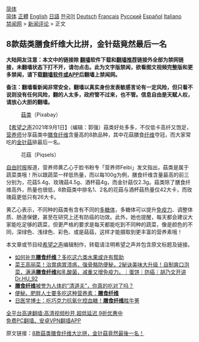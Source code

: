  <!-- 面包屑导航 --> <div class="breadcrumb"><!-- GTranslate: https://gtranslate.io/ -->  <div class="switcher notranslate">  <div class="selected">  <a href="#" onclick="return false;"> 简体</a>  </div>  <div class="option">  <a href="https://www.bannedbook.org" onclick="doGTranslate('zh-CN|zh-CN');jQuery('div.switcher div.selected a').html(jQuery(this).html());return false;" title="简体中文" class="nturl selected"> 简体</a>  <a href="https://www.bannedbook.org/zh-tw/" onclick="doGTranslate('zh-CN|zh-TW');jQuery('div.switcher div.selected a').html(jQuery(this).html());return false;" title="繁體中文" class="nturl"> 正體</a>  <a href="https://www.bannedbook.org/en/" onclick="doGTranslate('zh-CN|en');jQuery('div.switcher div.selected a').html(jQuery(this).html());return false;" title="English" class="nturl"> English</a>  <a href="https://www.bannedbook.org/ja/" onclick="doGTranslate('zh-CN|ja');jQuery('div.switcher div.selected a').html(jQuery(this).html());return false;" title="日本語" class="nturl"> 日語</a>  <a href="https://www.bannedbook.org/ko/" onclick="doGTranslate('zh-CN|ko');jQuery('div.switcher div.selected a').html(jQuery(this).html());return false;" title="한국어" class="nturl"> 한국어</a>  <a href="https://www.bannedbook.org/de/" onclick="doGTranslate('zh-CN|de');jQuery('div.switcher div.selected a').html(jQuery(this).html());return false;" title="Deutsch" class="nturl"> Deutsch</a>  <a href="https://www.bannedbook.org/fr/" onclick="doGTranslate('zh-CN|fr');jQuery('div.switcher div.selected a').html(jQuery(this).html());return false;" title="Français" class="nturl"> Français</a>  <a href="https://www.bannedbook.org/ru/" onclick="doGTranslate('zh-CN|ru');jQuery('div.switcher div.selected a').html(jQuery(this).html());return false;" title="Русский" class="nturl"> Русский</a>  <a href="https://www.bannedbook.org/es/" onclick="doGTranslate('zh-CN|es');jQuery('div.switcher div.selected a').html(jQuery(this).html());return false;" title="Español" class="nturl"> Español</a>  <a href="https://www.bannedbook.org/it/" onclick="doGTranslate('zh-CN|it');jQuery('div.switcher div.selected a').html(jQuery(this).html());return false;" title="Italiano" class="nturl"> Italiano</a>  </div>  </div>      <div class='breadcrumb-sub'><!-- Breadcrumb NavXT 6.3.0 --> <a href="https://www.bannedbook.org/" class="home">禁闻网</a> &gt; <a href="https://www.bannedbook.org/bnews/comments/" class="category">新闻评论</a> &gt; 正文</div></div><h2>8款菇类膳食纤维大比拼，金针菇竟然最后一名</h2> <p class="notice"><b>大陆网友注意：本文中的链接除 <a href="https://github.com/bannedbook/fanqiang" >翻墙</a>软件下载和<a href="https://github.com/killgcd/justmysocks/blob/master/README.md">翻墙推荐</a>链接外全部为禁网链接，未翻墙状态下打不开，请勿点击。此为文字版禁闻，欲看图文视频完整版和更多禁闻，请下载<a href="https://github.com/bannedbook/fanqiang">翻墙软件或APP</a>后翻墙上禁闻网。</p><p>备注：翻墙看新闻非常安全，翻墙以真实身份发表敏感言论有一定风险，但只看不说则没有任何风险，翻的人太多，政府管不过来，也不管。信息自由是天赋人权，请放心大胆的翻墙。</b></p>  <div class="entry"> <figure> <p><figcaption><a href="https://www.bannedbook.org/bnews/tag/%E8%8F%87%E7%B1%BB/" class="st_tag internal_tag" rel="tag" title="标签 菇类 下的日志">菇类</a>（Pixabay）</figcaption></figure> <p>【<span class='wp_keywordlink_affiliate'><a href="https://www.soundofhope.org" title="希望之声" target="_blank">希望之声</a></span>2021年9月1日】（编辑：郭强）菇类好处多多，不仅低卡高纤又饱足，<a href="https://www.bannedbook.org/bnews/tag/%e8%90%a5%e5%85%bb%e5%b8%88/" class="st_tag internal_tag" rel="tag" title="标签 营养师 下的日志">营养师</a>分享菇类中<a href="https://www.bannedbook.org/bnews/tag/%E8%86%B3%E9%A3%9F%E7%BA%A4%E7%BB%B4/" class="st_tag internal_tag" rel="tag" title="标签 膳食纤维 下的日志">膳食纤维</a>含量高的8款品种，其中花菇膳食<a href="https://www.bannedbook.org/bnews/tag/%E7%BA%A4%E7%BB%B4/" class="st_tag internal_tag" rel="tag" title="标签 纤维 下的日志">纤维</a>夺冠，而大家常吃的<a href="https://www.bannedbook.org/bnews/tag/%e9%87%91%e9%92%88%e8%8f%87/" class="st_tag internal_tag" rel="tag" title="标签 金针菇 下的日志">金针菇</a>排最后一名。</p> <figure><figcaption>花菇（Piqsels）</figcaption></figure> <p><a href="https://www.bannedbook.org/bnews/tag/%e8%87%aa%e7%94%b1%e6%97%b6%e6%8a%a5/" class="st_tag internal_tag" rel="tag" title="标签 自由时报 下的日志">自由时报</a>报道，营养师黄乙心于脸书粉专「营养师Feibi」发文指出，菇类是属于蔬菜类哦！所以跟蔬菜一样低热量，而以每100g为例，膳食纤维含量最高的前三分别为，花菇5.4g、玫瑰菇4.5g、酒杯菇4g，而金针菇仅2.3g。菇类除了膳食纤维高外，热量也很低，8款菇类中排名1、2名的花菇与酒杯菇热量仅42大卡，而玫瑰菇更低只有26大卡。</p>  <p>黄乙心表示，不同种的菇类有含有不同的<a href="https://www.bannedbook.org/bnews/tag/%E5%A4%9A%E7%B3%96%E4%BD%93/" class="st_tag internal_tag" rel="tag" title="标签 多糖体 下的日志">多糖体</a>，多糖体可以提升<a href="https://www.bannedbook.org/bnews/tag/%E5%85%8D%E7%96%AB%E5%8A%9B/" class="st_tag internal_tag" rel="tag" title="标签 免疫力 下的日志">免疫力</a>、调整体质、肠道保健，甚至在研究上还有防癌的功效。此外，她也提醒，每天都会建议大家能吃足够的蔬菜，但更严格的要求是每天都能吃到不同种的蔬菜，像是颜色的不同，深绿色、浅绿色、彩色、或是菇菇，这样才能摄取到更丰富的营养素哦！</p> <p>本文章或节目经<a href="https://www.bannedbook.org/bnews/tag/%e5%b8%8c%e6%9c%9b%e4%b9%8b%e5%a3%b0/" class="st_tag internal_tag" rel="tag" title="标签 希望之声 下的日志">希望之声</a>编辑制作，转载请注明希望之声并包含原文标题及链接。 </p>  <ul class='op-related-articles' title='相关阅读'> <li><a href='https://www.bannedbook.org/bnews/health/20210824/1612210.html' target='_blank'>如何补充<b>膳食纤维</b>？多吃这六类水果或许有帮助</a></li> <li><a href='https://www.bannedbook.org/bnews/bannedvideo/20210709/1583147.html' target='_blank'>菜王高丽菜！治胃病胃溃疡，强骨骼防便秘，2秘诀美味大升级！自制爽口泡菜，满满<b>膳食纤维</b>和乳酸菌，减重又增免疫力。｜蛋饼｜防癌｜胡乃文开讲Dr.HU_92</a></li> <li><a href='https://www.bannedbook.org/bnews/health/20210408/1521804.html' target='_blank'><b>膳食纤维</b>被誉为人体的“清道夫”，你真的吃对了吗？</a></li> <li><a href='https://www.bannedbook.org/bnews/health/20210226/1494180.html' target='_blank'>便秘、肥胖人士要多吃这种营养素：<b>膳食纤维</b></a></li> <li><a href='https://www.bannedbook.org/bnews/health/20210219/1489997.html' target='_blank'>日医学博士：吃巧克力抗氧化控血糖！<b>膳食纤维</b>胜牛蒡</a></li> </ul> <p class="texttj"> <a href="https://github.com/bannedbook/fanqiang/wiki/V2ray%E6%9C%BA%E5%9C%BA" target="_blank">全平台高速翻墙:高清视频秒开,超低延迟,9折优惠中</a><br/> <a href="https://github.com/bannedbook/fanqiang/wiki/%E7%A6%81%E9%97%BB%E7%BD%91%E5%AE%89%E5%8D%93%E7%BF%BB%E5%A2%99%E6%96%B0%E9%97%BBAPP" target="_blank">免费PC翻墙、安卓VPN翻墙APP</a></p><p>原文链接：<a class="src_link"  href="https://www.soundofhope.org/post/539135" target="_blank">8款菇类膳食纤维大比拼，金针菇竟然最後一名！</a></p> <a name='sharetosocial'></a>  <div style="margin-bottom:5px;padding-bottom:5px;clear:both"> <div id="archive-pix-1" class="banner-ads"> <!-- AuctionX Display platform tag START --> <div id="26318x728x90x621x_ADSLOT2" clicktrack="%%CLICK_URL_ESC%%"></div> <!-- AuctionX Display platform tag END --> </div> <div id="archive-pix-2" class="banner-ads"> <!-- AuctionX Display platform tag START --> <div id="26315x300x250x621x_ADSLOT2" clicktrack="%%CLICK_URL_ESC%%"></div> <!-- AuctionX Display platform tag END --> </div> </div>  <div id="archive-pix-1" class="banner-ads"> <!-- AuctionX Display platform tag START --> <div id="26318x728x90x621x_ADSLOT3" clicktrack="%%CLICK_URL_ESC%%"></div> <!-- AuctionX Display platform tag END --> </div> </div><!--END ENTRY--> 